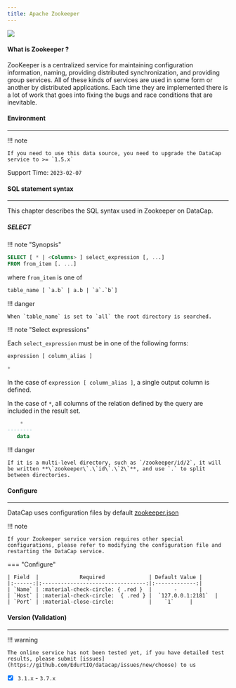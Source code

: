 ```yaml
---
title: Apache Zookeeper
---
```


<img src="/assets/plugin/zookeeper.png" class="connector-logo" />

#### What is Zookeeper ?

ZooKeeper is a centralized service for maintaining configuration information, naming, providing distributed synchronization, and providing group services. All of these kinds of services are used in some form or another by distributed applications. Each time they are implemented there is a lot of work that goes into fixing the bugs and race conditions that are inevitable. 

#### Environment

---

!!! note

    If you need to use this data source, you need to upgrade the DataCap service to >= `1.5.x`

Support Time: `2023-02-07`

#### SQL statement syntax

---

This chapter describes the SQL syntax used in Zookeeper on DataCap.

##### SELECT

!!! note "Synopsis"

```sql
SELECT [ * | <Columns> ] select_expression [, ...]
FROM from_item [. ...]
```

where `from_item` is one of

```sql
table_name [ `a.b` | a.b | `a`.`b`]
```

!!! danger

    When `table_name` is set to `all` the root directory is searched.

!!! note "Select expressions"

Each `select_expression` must be in one of the following forms:

```sql
expression [ column_alias ]
```

```sql
*
```

In the case of `expression [ column_alias ]`, a single output column is defined.

In the case of `*`, all columns of the relation defined by the query are included in the result set.

```sql
    *
--------
   data
```

!!! danger
 
    If it is a multi-level directory, such as `/zookeeper/id/2`, it will be written **\`zookeeper\`.\`id\`.\`2\`**, and use `.` to split between directories.

#### Configure

---

DataCap uses configuration files by default [zookeeper.json](https://github.com/EdurtIO/datacap/blob/dev/server/src/main/etc/conf/plugins/native/zookeeper.json)

!!! note

    If your Zookeeper service version requires other special configurations, please refer to modifying the configuration file and restarting the DataCap service.

=== "Configure"

    | Field  |             Required              | Default Value |
    |:------:|:---------------------------------:|:-------------:|
    | `Name` | :material-check-circle: { .red }  |       -       |
    | `Host` | :material-check-circle:  { .red } |  `127.0.0.1:2181`  |
    | `Port` | :material-close-circle:           |    `1`     |

#### Version (Validation)

---

!!! warning

    The online service has not been tested yet, if you have detailed test results, please submit [issues](https://github.com/EdurtIO/datacap/issues/new/choose) to us

- [x] `3.1.x` - `3.7.x`
